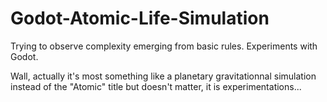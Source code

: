 # Godot-Atomic-Life-Simulation
Trying to observe complexity emerging from basic rules. Experiments with Godot.

Wall, actually it's most something like a planetary gravitationnal simulation instead of the "Atomic" title but doesn't matter, it is experimentations... 
